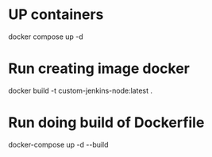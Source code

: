 # UP containers
docker compose up -d

# Run creating image docker
docker build -t custom-jenkins-node:latest .

# Run doing build of Dockerfile
docker-compose up -d --build
